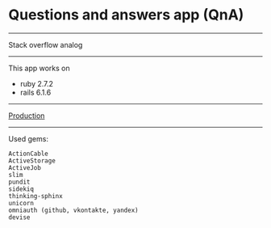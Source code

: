 # Questions and answers app (QnA)

***
Stack overflow analog
***
This app works on
- ruby 2.7.2
- rails 6.1.6
***
[Production](http://194.169.163.87/)
***
Used gems:
```
ActionCable
ActiveStorage
ActiveJob
slim
pundit
sidekiq
thinking-sphinx
unicorn
omniauth (github, vkontakte, yandex)
devise
```
